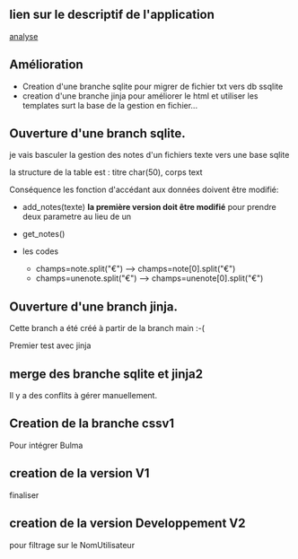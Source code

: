 ## lien sur le descriptif de l'application
[analyse]( https://pad.monuage.ch/code/#/2/code/view/BHfzGxFgaLHxSguU+wKWPg-+oiqmXfVb7206CQA+KN0/)


## Amélioration

* Creation d'une branche sqlite pour migrer de fichier txt vers db ssqlite
* creation d'une branche jinja pour améliorer le html et utiliser les templates surt la base de la gestion en fichier...

## Ouverture d'une branch sqlite.

je vais basculer la gestion des notes d'un fichiers texte vers une base sqlite

la structure de la table est :
  titre char(50),
  corps text

Conséquence les fonction d'accédant aux données doivent être modifié:
* add_notes(texte) **la première version doit être modifié** pour prendre deux parametre au lieu de un
* get_notes()  

* les codes
  * champs=note.split("€") --> champs=note[0].split("€")
  * champs=unenote.split("€") --> champs=unenote[0].split("€")

## Ouverture d'une branch jinja.

Cette branch a été créé à partir de  la branch main :-(

Premier test avec jinja

## merge des branche sqlite et jinja2

Il y a des conflits à gérer manuellement.

## Creation de la branche cssv1
Pour intégrer Bulma

## creation de la version V1
finaliser

## creation de la version Developpement V2

pour filtrage sur le NomUtilisateur
